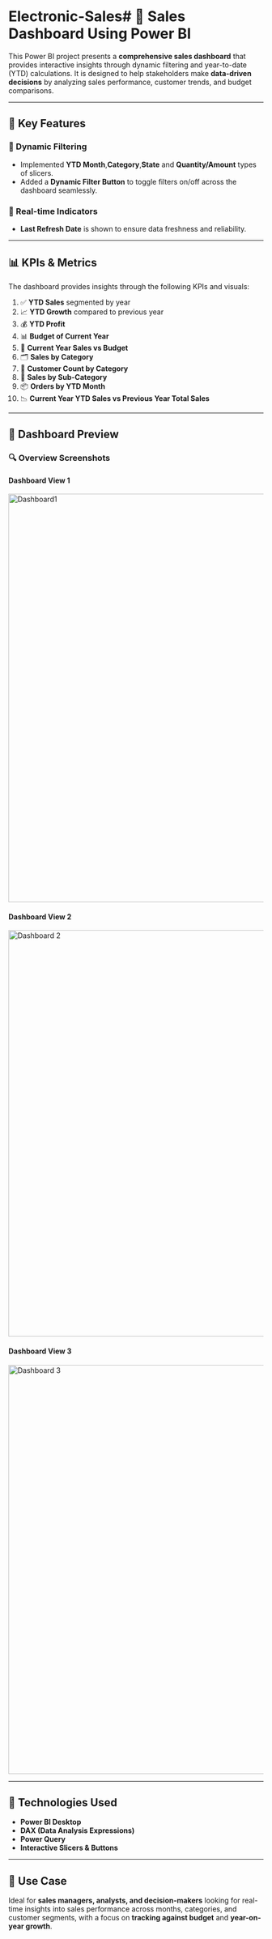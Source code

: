 # Electronic-Sales# 💼 Sales Dashboard Using Power BI

This Power BI project presents a **comprehensive sales dashboard** that provides interactive insights through dynamic filtering and year-to-date (YTD) calculations. It is designed to help stakeholders make **data-driven decisions** by analyzing sales performance, customer trends, and budget comparisons.

---

## 🔧 Key Features

### 🎯 Dynamic Filtering
- Implemented **YTD Month**,**Category**,**State** and **Quantity/Amount** types of slicers.
- Added a **Dynamic Filter Button** to toggle filters on/off across the dashboard seamlessly.

### 🔄 Real-time Indicators
- **Last Refresh Date** is shown to ensure data freshness and reliability.

---

## 📊 KPIs & Metrics

The dashboard provides insights through the following KPIs and visuals:

1. ✅ **YTD Sales** segmented by year  
2. 📈 **YTD Growth** compared to previous year  
3. 💰 **YTD Profit**  
4. 📊 **Budget of Current Year**  
5. 🔁 **Current Year Sales vs Budget**  
6. 🗂 **Sales by Category**  
7. 👥 **Customer Count by Category**  
8. 🧩 **Sales by Sub-Category**  
9. 📦 **Orders by YTD Month**  
10. 📉 **Current Year YTD Sales vs Previous Year Total Sales**

---

## 📸 Dashboard Preview

### 🔍 Overview Screenshots

#### Dashboard View 1  
<img width="1437" height="807" alt="Dashboard1" src="https://github.com/user-attachments/assets/a1eaedba-224f-46f3-a850-5d141a0320c4" />

#### Dashboard View 2  
<img width="1436" height="803" alt="Dashboard 2" src="https://github.com/user-attachments/assets/81546cf0-4298-42a2-9ab6-2d0ed09d4d23" />

#### Dashboard View 3
<img width="1445" height="808" alt="Dashboard 3" src="https://github.com/user-attachments/assets/971a7476-723a-46c2-a0b3-8ab38b4dc18f" />

---

## 📁 Technologies Used

- **Power BI Desktop**
- **DAX (Data Analysis Expressions)**
- **Power Query**
- **Interactive Slicers & Buttons**

---

## 📌 Use Case

Ideal for **sales managers, analysts, and decision-makers** looking for real-time insights into sales performance across months, categories, and customer segments, with a focus on **tracking against budget** and **year-on-year growth**.
